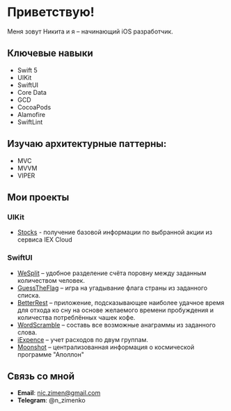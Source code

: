 # Приветствую!

Меня зовут Никита и я – начинающий iOS разработчик. 

## Ключевые навыки
* Swift 5
* UIKit
* SwiftUI
* Core Data
* GCD
* CocoaPods
* Alamofire
* SwiftLint

## Изучаю архитектурные паттерны:
* MVC
* MVVM
* VIPER

## Мои проекты

### UIKit
* [Stocks](https://github.com/nzmnk/Stocks) - получение базовой информации по выбранной акции из сервиса IEX Cloud

### SwiftUI
* [WeSplit](https://github.com/nzmnk/WeSplit) – удобное разделение счёта поровну между заданным количеством человек. 
* [GuessTheFlag](https://github.com/nzmnk/GuessTheFlag) – игра на угадывание флага страны из заданного списка. 
* [BetterRest](https://github.com/nzmnk/BetterRest) – приложение, подсказывающее наиболее удачное время для отхода ко сну на основе желаемого времени пробуждения и количества потреблённых чашек кофе.
* [WordScramble](https://github.com/nzmnk/WordScramble) – составь все возможные анаграммы из заданного слова. 
* [iExpence](https://github.com/nzmnk/iExpence) – учет расходов по двум группам. 
* [Moonshot](https://github.com/nzmnk/Moonshot) – централизованная информация о космической программе "Аполлон"

## Связь со мной
* **Email**: nic.zimen@gmail.com
* **Telegram**: @n_zimenko
